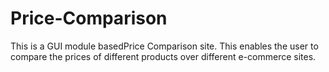 # Price-Comparison
This is a GUI module basedPrice Comparison site. This enables the user to compare the prices of different products over different e-commerce sites.

